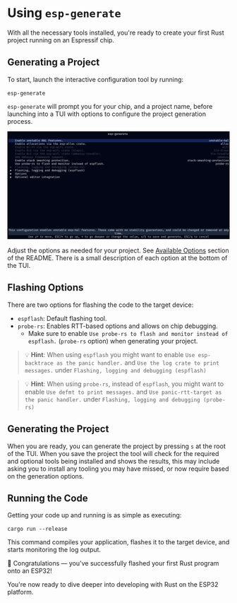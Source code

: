 # Using `esp-generate`

With all the necessary tools installed, you're ready to create your first Rust project running on an Espressif chip.

## Generating a Project

To start, launch the interactive configuration tool by running:

```shell
esp-generate
```

`esp-generate` will prompt you for your chip, and a project name, before launching into a TUI with options to configure the project generation process.

![Screenshot](../assets/esp-generate.png)

Adjust the options as needed for your project. See [Available Options][available-options] section of the README. There is a small description of each option at the bottom of the TUI.

[available-options]: https://github.com/esp-rs/esp-generate?tab=readme-ov-file#available-options


## Flashing Options

There are two options for flashing the code to the target device:

- `espflash`: Default flashing tool.
- `probe-rs`: Enables RTT-based options and allows on chip debugging.
  - Make sure to enable `Use probe-rs to flash and monitor instead of espflash.` (`probe-rs` option) when generating your project.

> 💡 **Hint**: When using `espflash` you might want to enable `Use esp-backtrace as the panic handler.` and `Use the log crate to print messages.` under `Flashing, logging and debugging (espflash)`

> 💡 **Hint**: When using `probe-rs`, instead of `espflash`, you might want to enable `Use defmt to print messages.` and `Use panic-rtt-target as the panic handler.` under `Flashing, logging and debugging (probe-rs)`

## Generating the Project

When you are ready, you can generate the project by pressing `s` at the root of the TUI. When you save the project the tool will check for the required and optional tools being installed and shows the results, this may include asking you to install any tooling you may have missed, or now require based on the generation options.

## Running the Code

Getting your code up and running is as simple as executing:

```shell
cargo run --release
```

This command compiles your application, flashes it to the target device, and starts monitoring the log output.

🎉 Congratulations — you've successfully flashed your first Rust program onto an ESP32!

You're now ready to dive deeper into developing with Rust on the ESP32 platform.
